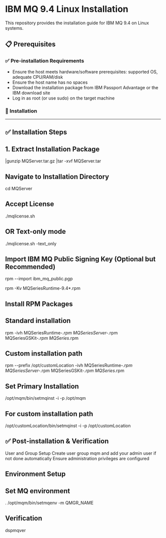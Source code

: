 # IBM MQ 9.4 Linux Installation

This repository provides the installation guide for IBM MQ 9.4 on Linux systems.

## 📋 Prerequisites

### ✅ Pre-installation Requirements

- Ensure the host meets hardware/software prerequisites: supported OS, adequate CPU/RAM/disk
- Ensure the host name has no spaces
- Download the installation package from IBM Passport Advantage or the IBM download site
- Log in as root (or use sudo) on the target machine

### 🚀 Installation
---
## ✅ Installation Steps

## 1. Extract Installation Package

|gunzip MQServer.tar.gz
|tar -xvf MQServer.tar

## Navigate to Installation Directory

cd MQServer

## Accept License

./mqlicense.sh

## OR Text-only mode

./mqlicense.sh -text_only

## Import IBM MQ Public Signing Key (Optional but Recommended)

rpm --import ibm_mq_public.pgp

rpm -Kv MQSeriesRuntime-9.4*.rpm

## Install RPM Packages

## Standard installation

rpm -ivh MQSeriesRuntime-*.rpm MQSeriesServer-*.rpm MQSeriesGSKit-*.rpm MQSeries*.rpm

## Custom installation path

rpm --prefix /opt/customLocation -ivh MQSeriesRuntime-*.rpm MQSeriesServer-*.rpm MQSeriesGSKit-*.rpm MQSeries*.rpm

## Set Primary Installation

/opt/mqm/bin/setmqinst -i -p /opt/mqm

## For custom installation path

/opt/customLocation/bin/setmqinst -i -p /opt/customLocation


## ✅ Post-installation & Verification

User and Group Setup
Create user group mqm and add your admin user if not done automatically
Ensure administration privileges are configured

## Environment Setup

## Set MQ environment

. /opt/mqm/bin/setmqenv -m QMGR_NAME

## Verification

dspmqver
